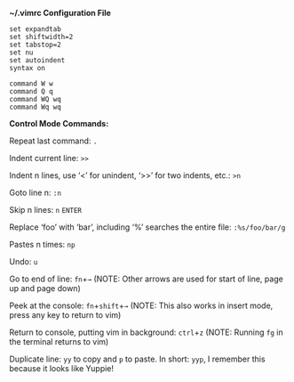 **~/.vimrc Configuration File**

```vim
set expandtab
set shiftwidth=2
set tabstop=2
set nu
set autoindent
syntax on
 
command W w
command Q q
command WQ wq
command Wq wq
```

**Control Mode Commands:**

Repeat last command: `.`

Indent current line: `>>`

Indent n lines, use ‘<’ for unindent, ‘>>’ for two indents, etc.: `>n`

Goto line n: `:n`

Skip n lines: `n` `ENTER`

Replace ‘foo’ with ‘bar’, including ‘%’ searches the entire file: `:%s/foo/bar/g`

Pastes n times: `np`

Undo: `u`

Go to end of line: `fn`+`→` (NOTE: Other arrows are used for start of line, page up and page down)

Peek at the console: `fn`+`shift`+`→` (NOTE: This also works in insert mode, press any key to return to vim)

Return to console, putting vim in background: `ctrl`+`z` (NOTE: Running `fg` in the terminal returns to vim)

Duplicate line: `yy` to copy and `p` to paste. In short: `yyp`, I remember this because it looks like Yuppie!

